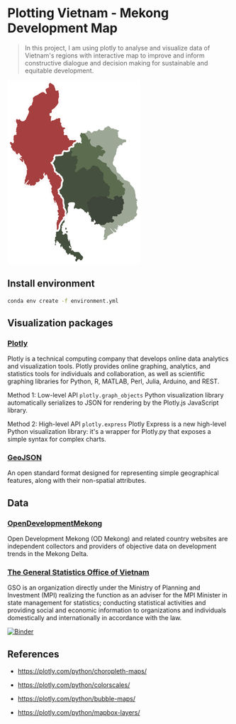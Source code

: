 # Plotting Vietnam - Mekong Development Map

> In this project, I am using plotly to analyse and visualize data of Vietnam's regions with interactive map to improve and inform constructive dialogue and decision making for sustainable and equitable development.


<img src="figures/mekong.png" width=300>

## Install environment

```bash
conda env create -f environment.yml
```

## Visualization packages

### [Plotly](https://plotly.com/python/)
Plotly is a technical computing company that develops online data analytics and visualization tools. Plotly provides online graphing, analytics, and statistics tools for individuals and collaboration, as well as scientific graphing libraries for Python, R, MATLAB, Perl, Julia, Arduino, and REST.

Method 1: Low-level API `plotly.graph_objects`
Python visualization library automatically serializes to JSON for rendering by the Plotly.js JavaScript library.

Method 2: High-level API `plotly.express`
Plotly Express is a new high-level Python visualization library: it's a wrapper for Plotly.py that exposes a simple syntax for complex charts.

### [GeoJSON](https://geojson.org/)
An open standard format designed for representing simple geographical features, along with their non-spatial attributes.

## Data
### [OpenDevelopmentMekong](https://opendevelopmentmekong.net//)
Open Development Mekong (OD Mekong) and related country websites are independent collectors and providers of objective data on development trends in the Mekong Delta.

### [The General Statistics Office of Vietnam](https://www.gso.gov.vn/en/employment/)
GSO is an organization directly under the Ministry of Planning and Investment (MPI) realizing the function as an adviser for the MPI Minister in state management for statistics; conducting statistical activities and providing social and economic information to organizations and individuals domestically and internationally in accordance with the law.

[![Binder](https://mybinder.org/badge_logo.svg)](https://mybinder.org/v2/gh/Thu-Duong/plotting-geo-map/main?filepath=https%3A%2F%2Fgithub.com%2FThu-Duong%2Fplotting-geo-map%2Fblob%2Fmain%2FVietnam_Map.ipynb)

## References

- https://plotly.com/python/choropleth-maps/

- https://plotly.com/python/colorscales/

- https://plotly.com/python/bubble-maps/

- https://plotly.com/python/mapbox-layers/
